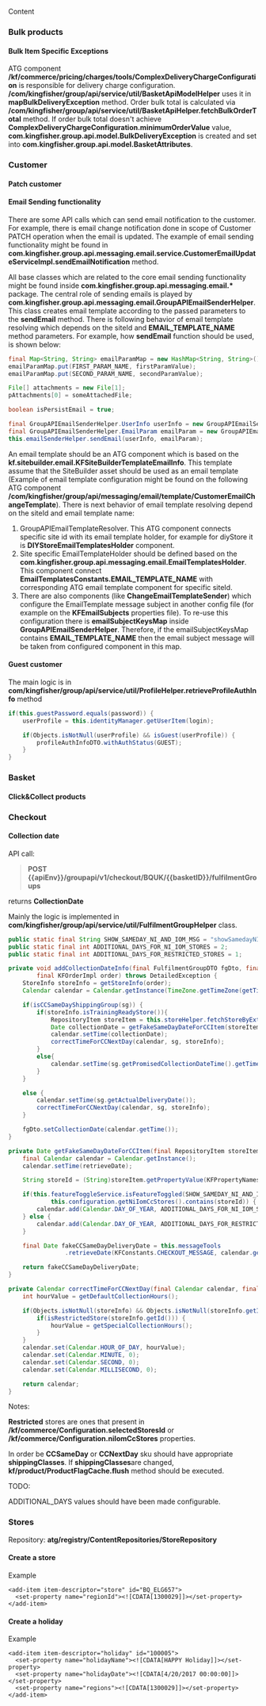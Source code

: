 Content

### Bulk products

#### Bulk Item Specific Exceptions
ATG component **/kf/commerce/pricing/charges/tools/ComplexDeliveryChargeConfiguration** is responsible for delivery charge configuration. **/com/kingfisher/group/api/service/util/BasketApiModelHelper** uses it in **mapBulkDeliveryException** method. Order bulk total is calculated via **/com/kingfisher/group/api/service/util/BasketApiHelper.fetchBulkOrderTotal** method.
If order bulk total doesn't achieve **ComplexDeliveryChargeConfiguration.minimumOrderValue** value, **com.kingfisher.group.api.model.BulkDeliveryException** is created and set into **com.kingfisher.group.api.model.BasketAttributes**.


### Customer

#### Patch customer

#### Email Sending functionality

There are some API calls which can send email notification to the customer. For example, there is email change notification done in scope of Customer PATCH operation when the email is updated. The example of email sending functionality might be found in **com.kingfisher.group.api.messaging.email.service.CustomerEmailUpdateServiceImpl.sendEmailNotification** method.

All base classes which are related to the core email sending functionality might be found inside __com.kingfisher.group.api.messaging.email.*__  package. The central role of sending emails is played by **com.kingfisher.group.api.messaging.email.GroupAPIEmailSenderHelper**. This class creates email template according to the passed parameters to the **sendEmail** method. There is following behavior of email template resolving which depends on the siteId and **EMAIL_TEMPLATE_NAME** method parameters. For example, how **sendEmail** function should be used, is shown below:
```java
final Map<String, String> emailParamMap = new HashMap<String, String>();
emailParamMap.put(FIRST_PARAM_NAME, firstParamValue);
emailParamMap.put(SECOND_PARAM_NAME, secondParamValue); 

File[] attachments = new File[1];
pAttachments[0] = someAttachedFile; 

boolean isPersistEmail = true; 

final GroupAPIEmailSenderHelper.UserInfo userInfo = new GroupAPIEmailSenderHelper.UserInfo(customerId, customerEmailToSend, brand, channel);
final GroupAPIEmailSenderHelper.EmailParam emailParam = new GroupAPIEmailSenderHelper.EmailParam(EmailTemplatesConstants.EMAIL_TEMPLATE_NAME, emailParamMap, attachments, isPersistEmail); // attachment might be null
this.emailSenderHelper.sendEmail(userInfo, emailParam);
```	
An email template should be an ATG component which is based on the **kf.sitebuilder.email.KFSiteBuilderTemplateEmailInfo**. This template assume that the SiteBuilder asset should be used as an email template (Example of email template configuration might be found on the following ATG component **/com/kingfisher/group/api/messaging/email/template/CustomerEmailChangeTemplate**).
There is next behavior of email template resolving depend on the siteId and email template name:

1. GroupAPIEmailTemplateResolver. This ATG component connects specific site id with its email template holder, for example for diyStore it is **DIYStoreEmailTemplatesHolder** component.
2. Site specific EmailTemplateHolder should be defined based on the **com.kingfisher.group.api.messaging.email.EmailTemplatesHolder**. This component connect **EmailTemplatesConstants.EMAIL_TEMPLATE_NAME** with corresponding ATG email template component for specific siteId.
3. There are also components (like **ChangeEmailTemplateSender**) which configure the EmailTemplate message subject in another config file (for example on the **KFEmailSubjects** properties file). To re-use this configuration there is **emailSubjectKeysMap** inside **GroupAPIEmailSenderHelper**. Therefore, if the emailSubjectKeysMap contains **EMAIL_TEMPLATE_NAME** then the email subject message will be taken from configured component in this map.


#### Guest customer

The main logic is in **com/kingfisher/group/api/service/util/ProfileHelper.retrieveProfileAuthInfo** method
```java
if(this.guestPassword.equals(password)) {
	userProfile = this.identityManager.getUserItem(login);

	if(Objects.isNotNull(userProfile) && isGuest(userProfile)) {
		profileAuthInfoDTO.withAuthStatus(GUEST);
	}
}
```

### Basket

#### Click&Collect products


### Checkout

#### Collection date

API call:
>**POST {{apiEnv}}/groupapi/v1/checkout/BQUK/{{basketID}}/fulfilmentGroups**

returns **CollectionDate**

Mainly the logic is implemented in **com/kingfisher/group/api/service/util/FulfilmentGroupHelper** class.
```java
public static final String SHOW_SAMEDAY_NI_AND_IOM_MSG = "showSamedayNIAndIOMMessage";
public static final int ADDITIONAL_DAYS_FOR_NI_IOM_STORES = 2;
public static final int ADDITIONAL_DAYS_FOR_RESTRICTED_STORES = 1;

private void addCollectionDateInfo(final FulfilmentGroupDTO fgDto, final KFHardgoodShippingGroup sg,
		final KFOrderImpl order) throws DetailedException {
	StoreInfo storeInfo = getStoreInfo(order);
	Calendar calendar = Calendar.getInstance(TimeZone.getTimeZone(getTimeZone()));

	if(isCCSameDayShippingGroup(sg)) {
		if(storeInfo.isTrainingReadyStore()){
			RepositoryItem storeItem = this.storeHelper.fetchStoreByExternalId(storeInfo.getExternalStoreId());
			Date collectionDate = getFakeSameDayDateForCCItem(storeItem, sg.getPromisedCollectionDateTime().getTime());
			calendar.setTime(collectionDate);
			correctTimeForCCNextDay(calendar, sg, storeInfo);
		}
		else{
			calendar.setTime(sg.getPromisedCollectionDateTime().getTime());
		}
	}

	else {
		calendar.setTime(sg.getActualDeliveryDate());
		correctTimeForCCNextDay(calendar, sg, storeInfo);
	}

	fgDto.setCollectionDate(calendar.getTime());
}

private Date getFakeSameDayDateForCCItem(final RepositoryItem storeItem, final Date retrieveDate) {
	final Calendar calendar = Calendar.getInstance();
	calendar.setTime(retrieveDate);

	String storeId = (String)storeItem.getPropertyValue(KFPropertyNames.STORE_ID);

	if(this.featureToggleService.isFeatureToggled(SHOW_SAMEDAY_NI_AND_IOM_MSG) && Objects.isNotEmpty(storeId) &&
			this.configuration.getNiIomCcStores().contains(storeId)) {
		calendar.add(Calendar.DAY_OF_YEAR, ADDITIONAL_DAYS_FOR_NI_IOM_STORES);
	} else {
		calendar.add(Calendar.DAY_OF_YEAR, ADDITIONAL_DAYS_FOR_RESTRICTED_STORES);
	}

	final Date fakeCCSameDayDeliveryDate = this.messageTools
				.retrieveDate(KFConstants.CHECKOUT_MESSAGE, calendar.getTime(), storeItem);

	return fakeCCSameDayDeliveryDate;
}

private Calendar correctTimeForCCNextDay(final Calendar calendar, final KFHardgoodShippingGroup sg, final StoreInfo storeInfo){
	int hourValue = getDefaultCollectionHours();

	if(Objects.isNotNull(storeInfo) && Objects.isNotNull(storeInfo.getId())) {
		if(isRestrictedStore(storeInfo.getId())) {
			hourValue = getSpecialCollectionHours();
		}
	}
	calendar.set(Calendar.HOUR_OF_DAY, hourValue);
	calendar.set(Calendar.MINUTE, 0);
	calendar.set(Calendar.SECOND, 0);
	calendar.set(Calendar.MILLISECOND, 0);

	return calendar;
}
```

Notes:

**Restricted** stores are ones that present in **/kf/commerce/Configuration.selectedStoresId** or **/kf/commerce/Configuration.niIomCcStores** properties.

In order be **CCSameDay** or **CCNextDay** sku should have appropriate **shippingClasses**. If **shippingClasses**are changed, 
**kf/product/ProductFlagCache.flush** method should be executed.

TODO:

ADDITIONAL_DAYS values should have been made configurable.

### Stores

Repository: **atg/registry/ContentRepositories/StoreRepository**

#### Create a store

Example
```
<add-item item-descriptor="store" id="BQ_ELG657">
  <set-property name="regionId"><![CDATA[1300029]]></set-property>
</add-item>
```

#### Create a holiday

Example
```
<add-item item-descriptor="holiday" id="100005">
  <set-property name="holidayName"><![CDATA[HAPPY Holiday]]></set-property>
  <set-property name="holidayDate"><![CDATA[4/20/2017 00:00:00]]></set-property>
  <set-property name="regions"><![CDATA[1300029]]></set-property>
</add-item>
```
